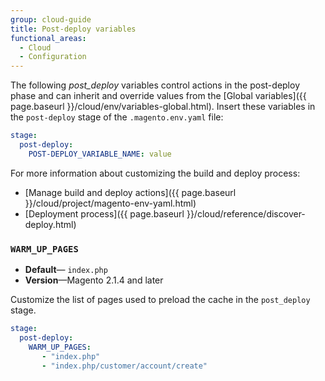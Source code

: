 ```yaml
---
group: cloud-guide
title: Post-deploy variables
functional_areas:
  - Cloud
  - Configuration
---
```

The following _post\_deploy_ variables control actions in the post-deploy phase and can inherit and override values from the [Global variables]({{ page.baseurl }}/cloud/env/variables-global.html). Insert these variables in the `post-deploy` stage of the `.magento.env.yaml` file:

```yaml
stage:
  post-deploy:
    POST-DEPLOY_VARIABLE_NAME: value
```

For more information about customizing the build and deploy process:

-  [Manage build and deploy actions]({{ page.baseurl }}/cloud/project/magento-env-yaml.html)
-  [Deployment process]({{ page.baseurl }}/cloud/reference/discover-deploy.html)

### `WARM_UP_PAGES`

-  **Default**— `index.php`
-  **Version**—Magento 2.1.4 and later

Customize the list of pages used to preload the cache in the `post_deploy` stage.

```yaml
stage:
  post-deploy: 
    WARM_UP_PAGES:
       - "index.php"
       - "index.php/customer/account/create"
```